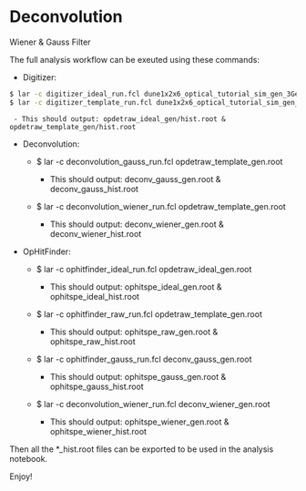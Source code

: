 # Deconvolution
Wiener &amp; Gauss Filter

The full analysis workflow can be exeuted using these commands:
 - Digitizer:
 ``` bash
 $ lar -c digitizer_ideal_run.fcl dune1x2x6_optical_tutorial_sim_gen_3GeV.root
 $ lar -c digitizer_template_run.fcl dune1x2x6_optical_tutorial_sim_gen_3GeV.root
 ```    
     - This should output: opdetraw_ideal_gen/hist.root & opdetraw_template_gen/hist.root
 
 - Deconvolution:
   - $ lar -c deconvolution_gauss_run.fcl opdetraw_template_gen.root
     - This should output: deconv_gauss_gen.root & deconv_gauss_hist.root
 
   - $ lar -c deconvolution_wiener_run.fcl opdetraw_template_gen.root
     - This should output: deconv_wiener_gen.root & deconv_wiener_hist.root
 
 - OpHitFinder:
   - $ lar -c ophitfinder_ideal_run.fcl opdetraw_ideal_gen.root
     - This should output: ophitspe_ideal_gen.root & ophitspe_ideal_hist.root

   - $ lar -c ophitfinder_raw_run.fcl opdetraw_template_gen.root
     - This should output: ophitspe_raw_gen.root & ophitspe_raw_hist.root
 
   - $ lar -c ophitfinder_gauss_run.fcl deconv_gauss_gen.root
     - This should output: ophitspe_gauss_gen.root & ophitspe_gauss_hist.root
 
   - $ lar -c deconvolution_wiener_run.fcl deconv_wiener_gen.root
     - This should output: ophitspe_wiener_gen.root & ophitspe_wiener_hist.root
 
 Then all the *_hist.root files can be exported to be used in the analysis notebook.

Enjoy!
